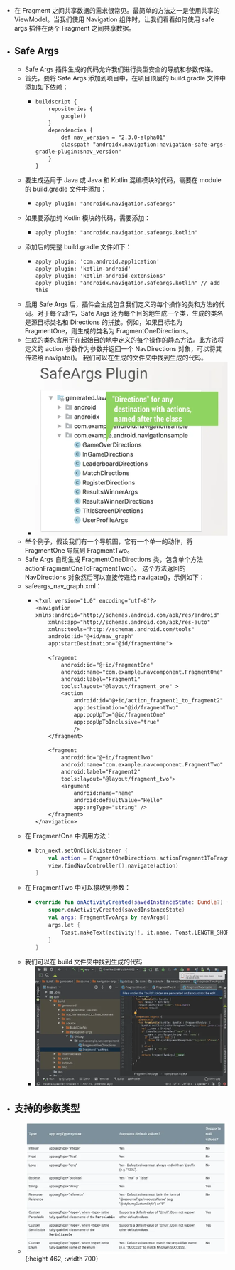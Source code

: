- 在 Fragment 之间共享数据的需求很常见。最简单的方法之一是使用共享的 ViewModel。当我们使用 Navigation 组件时，让我们看看如何使用 safe args 插件在两个 Fragment 之间共享数据。
- ##  Safe Args
	- Safe Args 插件生成的代码允许我们进行类型安全的导航和参数传递。
	- 首先，要将 Safe Args 添加到项目中，在项目顶层的 build.gradle 文件中添加如下依赖：
		- ```
		  buildscript {
		      repositories {
		          google()
		      }
		      dependencies {
		          def nav_version = "2.3.0-alpha01"
		          classpath "androidx.navigation:navigation-safe-args-gradle-plugin:$nav_version"
		      }
		  }
		  ```
	- 要生成适用于 Java 或 Java 和 Kotlin 混编模块的代码，需要在 module 的 build.gradle 文件中添加：
		- ```
		  apply plugin: "androidx.navigation.safeargs"
		  ```
	- 如果要添加纯 Kotlin 模块的代码，需要添加：
		- ```
		  apply plugin: "androidx.navigation.safeargs.kotlin"
		  ```
	- 添加后的完整 build.gradle 文件如下：
		- ```
		  apply plugin: 'com.android.application'
		  apply plugin: 'kotlin-android'
		  apply plugin: 'kotlin-android-extensions'
		  apply plugin: "androidx.navigation.safeargs.kotlin" // add this
		  ```
	- 启用 Safe Args 后，插件会生成包含我们定义的每个操作的类和方法的代码。对于每个动作，Safe Args 还为每个目的地生成一个类，生成的类名是源目标类名和 Directions 的拼接。例如，如果目标名为 FragmentOne，则生成的类名为 FragmentOneDirections。
	- 生成的类包含用于在起始目的地中定义的每个操作的静态方法。此方法将定义的 action 参数作为参数并返回一个 NavDirections 对象，可以将其传递给 navigate()。 我们可以在生成的文件夹中找到生成的代码。
		- ![image.png](../assets/image_1684415434060_0.png)
	- 举个例子，假设我们有一个导航图，它有一个单一的动作，将 FragmentOne 导航到 FragmentTwo。
	- Safe Args 自动生成 FragmentOneDirections 类，包含单个方法 actionFragmentOneToFragmentTwo()。 这个方法返回的 NavDirections 对象然后可以直接传递给 navigate()，示例如下：
	- safeargs_nav_graph.xml：
		- ```
		  <?xml version="1.0" encoding="utf-8"?>
		  <navigation xmlns:android="http://schemas.android.com/apk/res/android"
		      xmlns:app="http://schemas.android.com/apk/res-auto"
		      xmlns:tools="http://schemas.android.com/tools"
		      android:id="@+id/nav_graph"
		      app:startDestination="@id/fragmentOne">
		  
		      <fragment
		          android:id="@+id/fragmentOne"
		          android:name="com.example.navcomponent.FragmentOne"
		          android:label="Fragment1"
		          tools:layout="@layout/fragment_one" >
		          <action
		              android:id="@+id/action_fragment1_to_fragment2"
		              app:destination="@id/fragmentTwo"
		              app:popUpTo="@id/fragmentOne"
		              app:popUpToInclusive="true"
		              />
		      </fragment>
		  
		      <fragment
		          android:id="@+id/fragmentTwo"
		          android:name="com.example.navcomponent.FragmentTwo"
		          android:label="Fragment2"
		          tools:layout="@layout/fragment_two">
		          <argument
		              android:name="name"
		              android:defaultValue="Hello"
		              app:argType="string" />
		      </fragment>
		  </navigation>
		  ```
	- 在 FragmentOne 中调用方法：
		- ```kotlin
		  btn_next.setOnClickListener {
		      val action = FragmentOneDirections.actionFragment1ToFragment2("Android")
		      view.findNavController().navigate(action)
		  }
		  ```
	- 在 FragmentTwo 中可以接收到参数：
		- ```kotlin
		  override fun onActivityCreated(savedInstanceState: Bundle?) {
		      super.onActivityCreated(savedInstanceState)
		      val args: FragmentTwoArgs by navArgs()
		      args.let {
		          Toast.makeText(activity!!, it.name, Toast.LENGTH_SHORT).show()
		      }
		  }
		  ```
	- 我们可以在 build 文件夹中找到生成的代码
		- ![image.png](../assets/image_1684415519570_0.png)
- ## 支持的参数类型
	- ![image.png](../assets/image_1684415534916_0.png){:height 462, :width 700}